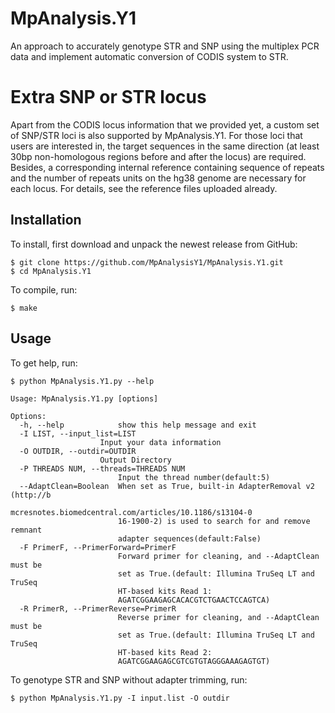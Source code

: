 # MpAnalysis.Y1
An approach to accurately genotype STR and SNP using the multiplex PCR data and implement automatic conversion of CODIS system to STR.

# Extra SNP or STR locus
Apart from the CODIS locus information that we provided yet, a custom set of SNP/STR loci is also supported by MpAnalysis.Y1. For those loci that users are interested in, the target sequences in the same direction (at least 30bp non-homologous regions before and after the locus) are required. Besides, a corresponding internal reference containing sequence of repeats and the number of repeats units on the hg38 genome are necessary for each locus. For details, see the reference files uploaded already.

## Installation
To install, first download and unpack the newest release from GitHub:

    $ git clone https://github.com/MpAnalysisY1/MpAnalysis.Y1.git
    $ cd MpAnalysis.Y1

To compile, run:

    $ make

## Usage

To get help, run:

    $ python MpAnalysis.Y1.py --help

    Usage: MpAnalysis.Y1.py [options]

    Options:
      -h, --help            show this help message and exit
      -I LIST, --input_list=LIST
                        Input your data information
      -O OUTDIR, --outdir=OUTDIR
                        Output Directory
      -P THREADS NUM, --threads=THREADS NUM
                            Input the thread number(default:5)
      --AdaptClean=Boolean  When set as True, built-in AdapterRemoval v2 (http://b
                            mcresnotes.biomedcentral.com/articles/10.1186/s13104-0
                            16-1900-2) is used to search for and remove remnant
                            adapter sequences(default:False)
      -F PrimerF, --PrimerForward=PrimerF
                            Forward primer for cleaning, and --AdaptClean must be
                            set as True.(default: Illumina TruSeq LT and TruSeq
                            HT-based kits Read 1:
                            AGATCGGAAGAGCACACGTCTGAACTCCAGTCA)
      -R PrimerR, --PrimerReverse=PrimerR
                            Reverse primer for cleaning, and --AdaptClean must be
                            set as True.(default: Illumina TruSeq LT and TruSeq
                            HT-based kits Read 2:
                            AGATCGGAAGAGCGTCGTGTAGGGAAAGAGTGT)
                        
To genotype STR and SNP without adapter trimming, run:

    $ python MpAnalysis.Y1.py -I input.list -O outdir
